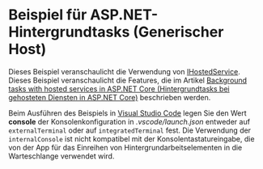 # <a name="aspnet-background-tasks-sample-generic-host"></a>Beispiel für ASP.NET-Hintergrundtasks (Generischer Host)

Dieses Beispiel veranschaulicht die Verwendung von [IHostedService](https://docs.microsoft.com/dotnet/api/microsoft.extensions.hosting.ihostedservice). Dieses Beispiel veranschaulicht die Features, die im Artikel [Background tasks with hosted services in ASP.NET Core (Hintergrundtasks bei gehosteten Diensten in ASP.NET Core)](https://docs.microsoft.com/aspnet/core/fundamentals/host/hosted-services) beschrieben werden.

Beim Ausführen des Beispiels in [Visual Studio Code](https://code.visualstudio.com/) legen Sie den Wert **console** der Konsolenkonfiguration in *.vscode/launch.json* entweder auf `externalTerminal` oder auf `integratedTerminal` fest. Die Verwendung der `internalConsole` ist nicht kompatibel mit der Konsolentastatureingabe, die von der App für das Einreihen von Hintergrundarbeitselementen in die Warteschlange verwendet wird.
